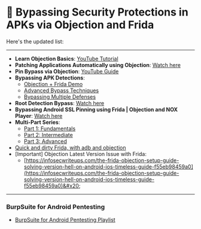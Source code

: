 # 🏈 Bypassing Security Protections in APKs via Objection and Frida

Here's the updated list:

***

* **Learn Objection Basics**: [YouTube Tutorial](https://www.youtube.com/watch?v=Hu8m_XseXm4)
* **Patching Applications Automatically using Objection**: [Watch here](https://www.youtube.com/watch?v=Hu8m_XseXm4\&t=51s)
* **Pin Bypass via Objection**: [YouTube Guide](https://www.youtube.com/watch?v=1hJiMGjUnDw)
* **Bypassing APK Detections**:
  * [Objection + Frida Demo](https://www.youtube.com/watch?v=S8Qt1dWfPjs)
  * [Advanced Bypass Techniques](https://www.youtube.com/watch?v=087Vsk5a9RY)
  * [Bypassing Multiple Defenses](https://www.youtube.com/watch?v=BQwyy338Zag)
* **Root Detection Bypass**: [Watch here](https://www.youtube.com/watch?v=DTaoT9Lgmug)
* **Bypassing Android SSL Pinning using Frida | Objection and NOX Player**: [Watch here](https://www.youtube.com/watch?v=9VnbNY1uf7c\&list=PLn4fSTVui_Gwrvhlc7HtHwg3kvZo5b4xV\&index=34)
* **Multi-Part Series**:
  * [Part 1: Fundamentals](https://www.youtube.com/watch?v=5-0KsD7saUg)
  * [Part 2: Intermediate](https://www.youtube.com/watch?v=6lRIR6EQUPI)
  * [Part 3: Advanced](https://www.youtube.com/watch?v=bJgR5PKv2t0)
* [Quick and dirty Frida, with adb and objection](https://www.youtube.com/watch?v=sz0PjrV3ZsQ)
* \[Important] Objection Latest Version Issue with Frida:&#x20;
  * [https://infosecwriteups.com/the-frida-objection-setup-guide-solving-version-hell-on-android-ios-timeless-guide-f55eb98459a0](https://infosecwriteups.com/the-frida-objection-setup-guide-solving-version-hell-on-android-ios-timeless-guide-f55eb98459a0)&#x20;

***

### BurpSuite for Android Pentesting

* [BurpSuite for Android Pentesting Playlist](https://www.youtube.com/playlist?list=PLH5GW4W70qp86GdyQNLY37GcIF0nVksup)
